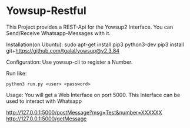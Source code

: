 # Yowsup-Restful


This Project provides a REST-Api for the Yowsup2 Interface. You can Send/Receive Whatsapp-Messages with it.


Installation(on Ubuntu):
sudo apt-get install pip3 python3-dev
pip3 install git+https://github.com/tgalal/yowsup@v2.3.84

Configuration:
Use yowsup-cli to register a Number.

Run like:

    python3 run.py <user> <password>

Usage:
You will get a Web Interface on port 5000. This Interface can be used to interact with Whatsapp

http://127.0.0.1:5000/postMessage?msg=Test&number=XXXXXX
http://127.0.0.1:5000/getMessage


